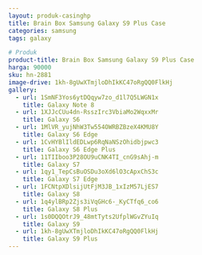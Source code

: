 ```yaml
---
layout: produk-casinghp
title: Brain Box Samsung Galaxy S9 Plus Case
categories: samsung
tags: galaxy

# Produk
product-title: Brain Box Samsung Galaxy S9 Plus Case
harga: 90000
sku: hn-2881
image-drive: 1kh-8gUwXTmjloDhIkKC47oRgQQ0FlkHj
gallery:
  - url: 1SmNF3Yos6ytDQqyw7zo_d1l7Q5LWGN1x
    title: Galaxy Note 8
  - url: 1XJJcCUu4dn-RsszIrc3VbiaMo2WqxxMr
    title: Galaxy S6
  - url: 1MlVR_yujNhW3Tw554OWRBZBzeX4KMU8Y
    title: Galaxy S6 Edge
  - url: 1CvHYBlIldEDLwp6RqNaNSzOhidbjpwc3
    title: Galaxy S6 Edge Plus
  - url: 11TIIboo3P28OU9uCNK4TI_cnG9sAhj-m
    title: Galaxy S7
  - url: 1qy1_TepCsBuOSDu3oXd6lO3cApxChS3c
    title: Galaxy S7 Edge
  - url: 1FCNtpXDlsijUtFjM3JB_1xIzM57LjES7
    title: Galaxy S8
  - url: 1q4ylBRp2Zjs3iVqGHc6-_KyCTfq6_co6
    title: Galaxy S8 Plus
  - url: 1s0DQQOtrJ9_48mtTyts2UfplWGvZYuIq
    title: Galaxy S9
  - url: 1kh-8gUwXTmjloDhIkKC47oRgQQ0FlkHj
    title: Galaxy S9 Plus
---
```

